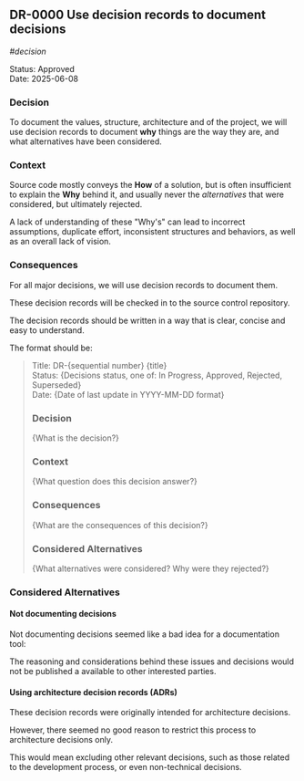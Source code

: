 ## DR-0000 Use decision records to document decisions

*#decision*

Status: Approved \
Date: 2025-06-08

### Decision

To document the values, structure, architecture and of the project, we will use decision records to document
**why** things are the way they are, and what alternatives have been considered.

### Context

Source code mostly conveys the **How** of a solution, but is often insufficient to explain the **Why** behind it,
and usually never the *alternatives* that were considered, but ultimately rejected.

A lack of understanding of these "Why's" can lead to incorrect assumptions, duplicate effort, inconsistent
structures and behaviors, as well as an overall lack of vision.

### Consequences

For all major decisions, we will use decision records to document them.

These decision records will be checked in to the source control repository.

The decision records should be written in a way that is clear, concise and easy to understand.

The format should be:

> Title: DR-{sequential number} {title}\
> Status: {Decisions status, one of: In Progress, Approved, Rejected, Superseded}\
> Date: {Date of last update in YYYY-MM-DD format}
>
> ### Decision
>
> {What is the decision?}
>
> ### Context
>
> {What question does this decision answer?}
>
> ### Consequences
>
> {What are the consequences of this decision?}
>
> ### Considered Alternatives
>
> {What alternatives were considered? Why were they rejected?}

### Considered Alternatives

#### Not documenting decisions

Not documenting decisions seemed like a bad idea for a documentation tool:

The reasoning and considerations behind these issues and decisions would not be published a available to other
interested parties.

#### Using architecture decision records (ADRs)

These decision records were originally intended for architecture decisions.

However, there seemed no good reason to restrict this process to architecture decisions only.

This would mean excluding other relevant decisions, such as those related to the development process, or even
non-technical decisions.